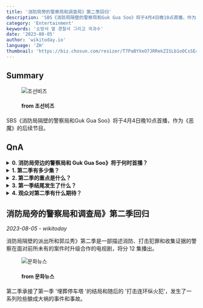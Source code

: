```yaml
---
title: '消防局旁的警察局和调查局》第二季回归'
description: 'SBS《消防局隔壁的警察局和Guk Gua Soo》将于4月4日晚10点首播，作为《恶魔》的后续节目。'
category: 'Entertainment'
keywords: '소방서 옆 경찰서 그리고 국과수'
date: '2023-08-05'
author: 'wikitoday.io'
language: 'ZH'
thumbnail: 'https://biz.chosun.com/resizer/T7PaBYXeO7JRRekZISLb1oOCsSE=/650x341/smart/cloudfront-ap-northeast-1.images.arcpublishing.com/chosunbiz/2THYHQXKAZ4LLS2VCZLTKF47UA.jpg'
---
```


## Summary



<figure>
    <img src="https://biz.chosun.com/resizer/T7PaBYXeO7JRRekZISLb1oOCsSE=/650x341/smart/cloudfront-ap-northeast-1.images.arcpublishing.com/chosunbiz/2THYHQXKAZ4LLS2VCZLTKF47UA.jpg" alt="조선비즈" />
    <figcaption>
        <h4> from 조선비즈</h4>
    </figcaption>
</figure>


SBS《消防局隔壁的警察局和Guk Gua Soo》将于4月4日晚10点首播，作为《恶魔》的后续节目。


## QnA


<details>
    <summary><b>0. 消防局旁边的警察局和 Guk Gua Soo》将于何时首播？</b></summary>
    消防局旁边的警察局和 Guk Gua Soo》将于 4 月 4 日晚 10 点首播。
</details>

<details>
    <summary><b>1. 第二季有多少集？</b></summary>
    第二季将分 12 集播出。
</details>

<details>
    <summary><b>2. 第二季的重点是什么？</b></summary>
    第二季将描述消防、打击犯罪和收集证据警察之间的升级合作。
</details>

<details>
    <summary><b>3. 第一季结尾发生了什么？</b></summary>
    第一季以 '埋葬停车塔 '和随后的 '打击连环纵火犯 '结束。
</details>

<details>
    <summary><b>4. 观众对第二季有什么期待？</b></summary>
    观众可以期待在第二季中发生一系列近乎灾难性的事件和事故。
</details>



## 消防局旁的警察局和调查局》第二季回归

_2023-08-05 - wikitoday_

消防局隔壁的派出所和郭瓜秀》第二季是一部描述消防、打击犯罪和收集证据的警察在面对前所未有的案件时升级合作的电视剧，将分 12 集播出。


<figure>
    <img src="https://cdn.mhns.co.kr/news/thumbnail/202308/558910_683707_2921_v150.jpg" alt="문화뉴스" />
    <figcaption>
        <h4> from 문화뉴스</h4>
    </figcaption>
</figure>


第二季承接了第一季 '埋葬停车塔 '的结局和随后的 '打击连环纵火犯'，发生了一系列险些酿成大祸的事件和事故。
